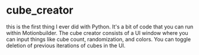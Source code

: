 # cube_creator
this is the first thing I ever did with Python. It's a bit of code that you can run within Motionbuilder. The cube creator consists of a UI window where you can input things like cube count, randomization, and colors. You can toggle deletion of previous iterations of cubes in the UI. 
